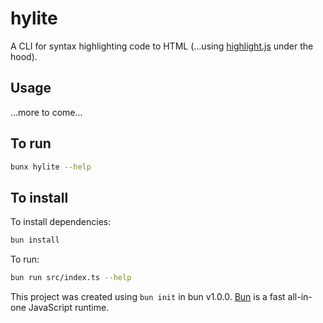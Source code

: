 # hylite

A CLI for syntax highlighting code to HTML (...using
[highlight.js](https://www.npmjs.com/package/highlight.js) under the hood).

## Usage

...more to come...


## To run

```bash
bunx hylite --help
```

## To install

To install dependencies:

```bash
bun install
```

To run:

```bash
bun run src/index.ts --help
```

This project was created using `bun init` in bun v1.0.0. [Bun](https://bun.sh) is a fast all-in-one JavaScript runtime.
